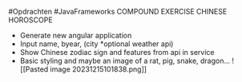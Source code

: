 #Opdrachten #JavaFrameworks 
COMPOUND EXERCISE CHINESE HOROSCOPE

- Generate new angular application
- Input name, byear, (city *optional weather api)
- Show Chinese zodiac sign and features from api in service
- Basic styling and maybe an image of a rat, pig, snake, dragon...
![[Pasted image 20231215101838.png]]